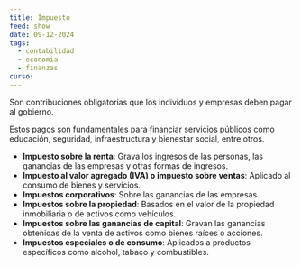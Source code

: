 ```yaml
---
title: Impuesto
feed: show
date: 09-12-2024
tags:
  - contabilidad
  - economia
  - finanzas
curso:
---
```

Son contribuciones obligatorias que los individuos y empresas deben pagar al gobierno.

Estos pagos son fundamentales para financiar servicios públicos como educación, seguridad, infraestructura y bienestar social, entre otros.

- **Impuesto sobre la renta**: Grava los ingresos de las personas, las ganancias de las empresas y otras formas de ingresos.
- **Impuesto al valor agregado (IVA) o impuesto sobre ventas**: Aplicado al consumo de bienes y servicios.
- **Impuestos corporativos**: Sobre las ganancias de las empresas.
- **Impuestos sobre la propiedad**: Basados en el valor de la propiedad inmobiliaria o de activos como vehículos.
- **Impuestos sobre las ganancias de capital**: Gravan las ganancias obtenidas de la venta de activos como bienes raíces o acciones.
- **Impuestos especiales o de consumo**: Aplicados a productos específicos como alcohol, tabaco y combustibles.
